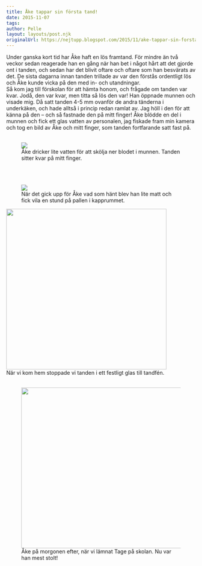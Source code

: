```yaml
---
title: Åke tappar sin första tand!
date: 2015-11-07
tags:
author: Pelle
layout: layouts/post.njk 	
originalUrl: https://nejtupp.blogspot.com/2015/11/ake-tappar-sin-forsta-tand.html
---
```


<div dir="ltr" style="text-align: left;" trbidi="on">Under ganska kort tid har Åke haft en lös framtand. För mindre än två veckor sedan reagerade han en gång när han bet i något hårt att det gjorde ont i tanden, och sedan har det blivit oftare och oftare som han besvärats av det. De sista dagarna innan tanden trillade av var den förstås ordentligt lös och Åke kunde vicka på den med in- och utandningar.<br>Så kom jag till förskolan för att hämta honom, och frågade om tanden var kvar. Jodå, den var kvar, men titta så lös den var! Han öppnade munnen och visade mig. Då satt tanden 4-5 mm ovanför de andra tänderna i underkäken, och hade alltså i princip redan ramlat av. Jag höll i den för att känna på den – och så fastnade den på mitt finger! Åke blödde en del i munnen och fick ett glas vatten av personalen, jag fiskade fram min kamera och tog en bild av Åke och mitt finger, som tanden fortfarande satt fast på.</div><div class="separator" style="clear: both; text-align: center;"><br></div>

<figure>
	<img src="../../../../img/A%25CC%258Akes%2Btand-PERK9438.jpg">
	<figcaption>Åke dricker lite vatten för att skölja ner blodet i munnen. Tanden sitter kvar på mitt finger.</figcaption>
</figure><div class="separator" style="clear: both; text-align: center;"><br></div><div class="separator" style="clear: both; text-align: center;"><br></div>

<figure>
	<img src="../../../../img/A%25CC%258Akes%2Btand-PERK9444.jpg">
	<figcaption>När det gick upp för Åke vad som hänt blev han lite matt och fick vila en stund på pallen i kapprummet.</figcaption>
</figure><img src="../../../../img/A%25CC%258Akes%2Btand-PERK7283.jpg" width="426">
	<figcaption>När vi kom hem stoppade vi tanden i ett festligt glas till tandfén.</figcaption>
</figure><br>

<figure>
	<img src="../../../../img/A%25CC%258Ake%2Bpa%25CC%258A%2Bskolga%25CC%258Arden-PERK9451.jpg" width="426">
	<figcaption>Åke på morgonen efter, när vi lämnat Tage på skolan. Nu var han mest stolt!</figcaption>
</figure><br></div>
